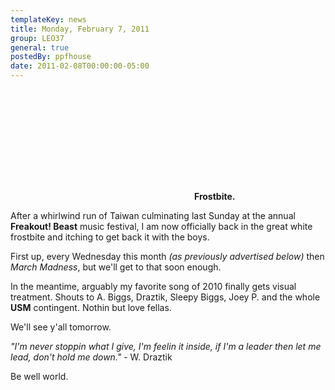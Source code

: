 ```yaml
---
templateKey: news
title: Monday, February 7, 2011
group: LEO37
general: true
postedBy: ppfhouse
date: 2011-02-08T00:00:00-05:00
---
```

<object height="177" width="290"> <param name="movie" value="http://www.youtube.com/v/hZLBaTNPvi8"></param> <param name="allowFullScreen" value="true"></param> <param name="allowscriptaccess" value="always"></param> <param name="wmode" value="transparent"></param> <embed allowfullscreen="true" allowscriptaccess="always" height="177" src="http://www.youtube.com/v/hZLBaTNPvi8" type="application/x-shockwave-flash" width="290" wmode="transparent"></embed> </object>**Frostbite.**

After a whirlwind run of Taiwan culminating last Sunday at the annual **Freakout! Beast** music festival, I am now officially back in the great white frostbite and itching to get back it with the boys.

First up, every Wednesday this month *(as previously advertised below)* then *March Madness*, but we'll get to that soon enough.

In the meantime, arguably my favorite song of 2010 finally gets visual treatment. Shouts to A. Biggs, Draztik, Sleepy Biggs, Joey P. and the whole **USM** contingent. Nothin but love fellas.

We'll see y'all tomorrow.

*"I'm never stoppin what I give, I'm feelin it inside, if I'm a leader then let me lead, don't hold me down."* - W. Draztik

Be well world.